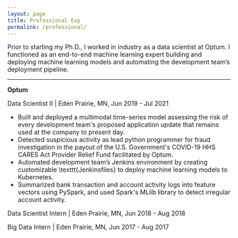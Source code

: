 ```yaml
---
layout: page
title: Professional Exp
permalink: /professional/
---
```


Prior to starting my Ph.D., I worked in industry as a data scientist at Optum. I functioned as an end-to-end machine 
learning expert building and deploying machine learning models and automating the development team’s deployment pipeline.

***

**Optum**

Data Scientist II | Eden Prairie, MN, Jun 2019 - Jul 2021

- Built and deployed a multimodal time-series model assessing the risk of every development team's proposed application update that remains used at the company to present day. 
- Detected suspicious activity as lead python programmer for fraud investigation in the payout of the U.S. Government's COVID-19 HHS CARES Act Provider Relief Fund facilitated by Optum. 
- Automated development team’s Jenkins environment by creating customizable \texttt{Jenkinsfiles} to deploy machine learning models to Kubernetes. 
- Summarized bank transaction and account activity logs into feature vectors using PySpark, and used Spark's MLlib library to detect irregular account activity.


Data Scientist Intern | Eden Prairie, MN, Jun 2018 - Aug 2018

Big Data Intern | Eden Prairie, MN, Jun 2017 - Aug 2017

